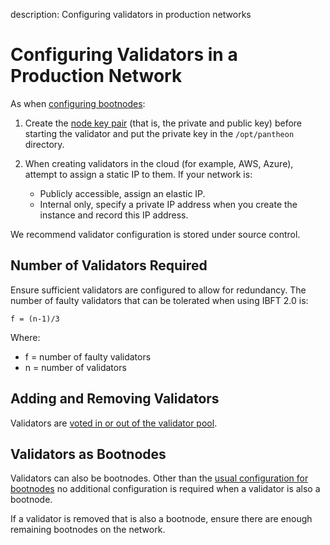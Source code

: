 description: Configuring validators in production networks    
<!--- END of page meta data -->

# Configuring Validators in a Production Network 

As when [configuring bootnodes](Bootnodes.md):  

1. Create the [node key pair](../../Concepts/Node-Keys.md) (that is, the private and public key) before starting the validator and put
the private key in the `/opt/pantheon` directory.
1. When creating validators in the cloud (for example, AWS, Azure), attempt to assign a static IP to them. 
If your network is: 
    
    * Publicly accessible, assign an elastic IP. 
    * Internal only, specify a private IP address when you create the instance and record this IP address. 

We recommend validator configuration is stored under source control. 

## Number of Validators Required 

Ensure sufficient validators are configured to allow for redundancy. The number of faulty validators that can be tolerated when
using IBFT 2.0 is:

`f = (n-1)/3` 

Where:

* f = number of faulty validators
* n = number of validators 

## Adding and Removing Validators

Validators are [voted in or out of the validator pool](../Configure-Pantheon/Consensus-Protocols/IBFT.md#adding-and-removing-validators). 

## Validators as Bootnodes 

Validators can also be bootnodes. Other than the [usual configuration for bootnodes](Bootnodes.md) no additional configuration
is required when a validator is also a bootnode. 

If a validator is removed that is also a bootnode, ensure there are enough remaining bootnodes on the 
network. 

